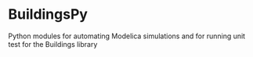 BuildingsPy
===========

Python modules for automating Modelica simulations and for running unit test for the Buildings library